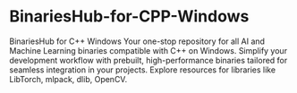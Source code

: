 # BinariesHub-for-CPP-Windows
BinariesHub for C++ Windows Your one-stop repository for all AI and Machine Learning binaries compatible with C++ on Windows. Simplify your development workflow with prebuilt, high-performance binaries tailored for seamless integration in your projects. Explore resources for libraries like LibTorch, mlpack, dlib, OpenCV.
